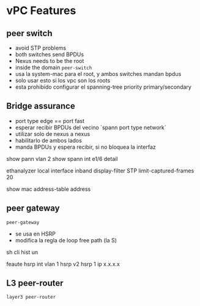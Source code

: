 # vPC Features

## peer switch
- avoid STP problems
- both switches send BPDUs
- Nexus needs to be the root
- inside the domain `peer-switch`
- usa la system-mac para el root, y ambos switches mandan bpdus
- solo usar esto si los vpc son los roots
- esta prohibido configurar el spanning-tree priority primary/secondary

## Bridge assurance
- port type edge == port fast
- esperar recibir BPDUs del vecino
´spann port type network´
- utilizar solo de nexus a nexus
- habilitarlo de ambos lados
- manda BPDUs y  espera recibir, si no bloquea la interfaz

show pann vlan 2
show spann int e1/6 detail



ethanalyzer local interface inband display-filter STP limit-captured-frames 20

show mac address-table address



## peer gateway
`peer-gateway`
- se usa en HSRP
- modifica la regla de loop free path (la S)



sh cli hist un

feaute hsrp
int vlan 1
hsrp v2
hsrp 1
ip x.x.x.x


## L3 peer-router

`layer3 peer-router`
